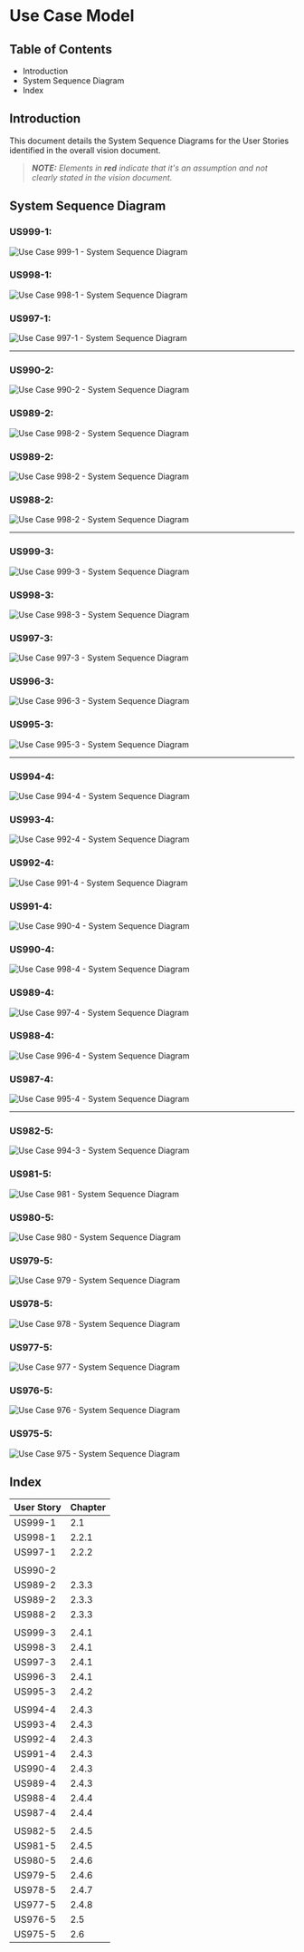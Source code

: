 # Use Case Model

## Table of Contents
* Introduction
* System Sequence Diagram
* Index

## Introduction
This document details the System Sequence Diagrams for the User Stories identified in the overall vision document.
> **_NOTE:_** _Elements in **red** indicate that it's an assumption and not clearly stated in the vision document._

## System Sequence Diagram

### US999-1:
![Use Case 999-1 - System Sequence Diagram](./puml/P1/images/us999-1-ssd.svg)

### US998-1:
![Use Case 998-1 - System Sequence Diagram](./puml/P1/images/us998-1-ssd.svg)

### US997-1:
![Use Case 997-1 - System Sequence Diagram](./puml/P1/images/us997-1-ssd.svg)

---

### US990-2:
![Use Case 990-2 - System Sequence Diagram](./puml/P2/images/us990-2-ssd.svg)

### US989-2:
![Use Case 998-2 - System Sequence Diagram](./puml/P2/images/us989-2-ssd.svg)

### US989-2:
![Use Case 998-2 - System Sequence Diagram](./puml/P2/images/us989-2ssd.svg)

### US988-2:
![Use Case 998-2 - System Sequence Diagram](./puml/P2/images/us988-2-ssd.svg)

---

### US999-3:
![Use Case 999-3 - System Sequence Diagram](./puml/P3/images/us999-3-ssd.svg)

### US998-3:
![Use Case 998-3 - System Sequence Diagram](./puml/P3/images/us998-3-ssd.svg)

### US997-3:
![Use Case 997-3 - System Sequence Diagram](./puml/P3/images/us997-3-ssd.svg)

### US996-3:
![Use Case 996-3 - System Sequence Diagram](./puml/P3/images/us996-3-ssd.svg)

### US995-3:
![Use Case 995-3 - System Sequence Diagram](./puml/P3/images/us995-3-ssd.svg)

---
### US994-4:
![Use Case 994-4 - System Sequence Diagram](./puml/P4/images/us994-4-ssd.svg)

### US993-4:
![Use Case 992-4 - System Sequence Diagram](./puml/P4/images/us993-4-ssd.svg)

### US992-4:
![Use Case 991-4 - System Sequence Diagram](./puml/P4/images/us992-4-ssd.svg)

### US991-4:
![Use Case 990-4 - System Sequence Diagram](./puml/P4/images/us991-4-ssd.svg)

### US990-4:
![Use Case 998-4 - System Sequence Diagram](./puml/P4/images/us990-4-ssd.svg)

### US989-4:
![Use Case 997-4 - System Sequence Diagram](./puml/P4/images/us989-4-ssd.svg)

### US988-4:
![Use Case 996-4 - System Sequence Diagram](./puml/P4/images/us988-4-ssd.svg)

### US987-4:
![Use Case 995-4 - System Sequence Diagram](./puml/P4/images/us987-4-ssd.svg)

---

### US982-5:
![Use Case 994-3 - System Sequence Diagram](./puml/P5/images/us982-5-ssd.svg)

### US981-5:
![Use Case 981 - System Sequence Diagram](./puml/P5/images/us981-5-ssd.svg)

### US980-5:
![Use Case 980 - System Sequence Diagram](./puml/P5/images/us980-5-ssd.svg)

### US979-5:
![Use Case 979 - System Sequence Diagram](./puml/P5/images/us979-5-ssd.svg)

### US978-5:
![Use Case 978 - System Sequence Diagram](./puml/P5/images/us978-5-ssd.svg)

### US977-5:
![Use Case 977 - System Sequence Diagram](./puml/P5/images/us977-5-ssd.svg)

### US976-5:
![Use Case 976 - System Sequence Diagram](./puml/P5/images/us976-5-ssd.svg)

### US975-5:
![Use Case 975 - System Sequence Diagram](./puml/P5/images/us975-5-ssd.svg)

## Index
| User Story | Chapter |
|------------|---------|
| US999-1    | 2.1     |
| US998-1    | 2.2.1   |
| US997-1    | 2.2.2   |
|            |         |
| US990-2    |         |
| US989-2    | 2.3.3   |
| US989-2    | 2.3.3   |
| US988-2    | 2.3.3   |
|            |         |
| US999-3    | 2.4.1   |
| US998-3    | 2.4.1   |
| US997-3    | 2.4.1   |
| US996-3    | 2.4.1   |
| US995-3    | 2.4.2   |
|            |         |
| US994-4    | 2.4.3   |
| US993-4    | 2.4.3   |
| US992-4    | 2.4.3   |
| US991-4    | 2.4.3   |
| US990-4    | 2.4.3   |
| US989-4    | 2.4.3   |
| US988-4    | 2.4.4   |
| US987-4    | 2.4.4   |
|            |         |
| US982-5    | 2.4.5   |
| US981-5    | 2.4.5   |
| US980-5    | 2.4.6   |
| US979-5    | 2.4.6   |
| US978-5    | 2.4.7   |
| US977-5    | 2.4.8   |
| US976-5    | 2.5     |
| US975-5    | 2.6     |


